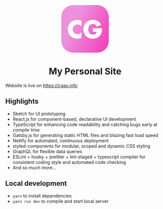<p align="center">
  <a href="https://cgao.info" rel="noopener" target="_blank"><img width="150" src="./static/social-sharing.jpg" alt="Chuntong Gao logo"></a>

<h1 align="center">My Personal Site</h1>

Website is live on https://cgao.info

## Highlights

- Sketch for UI prototyping 
- React.js for component-based, declarative UI development
- TypeScript for enhancing code readability and catching bugs early at compile time
- Gatsby.js for generating static HTML files and blazing fast load speed
- Netlify for automated, continuous deployment
- styled-components for modular, scoped and dynamic CSS styling 
- GraphQL for flexible data queries
- ESLint + husky + prettier + lint-staged + typescript compiler for consistent coding style and automated code checking
- And so much more...

## Local development

- `yarn` to install dependencies
- `yarn run dev` to compile and start local server